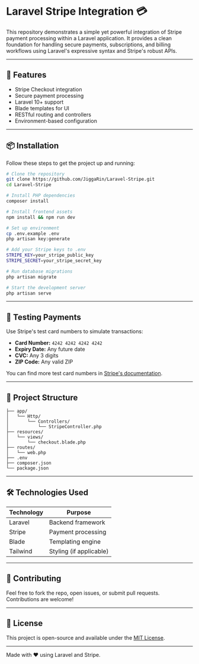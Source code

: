 # Laravel Stripe Integration 💳

This repository demonstrates a simple yet powerful integration of Stripe payment processing within a Laravel application. It provides a clean foundation for handling secure payments, subscriptions, and billing workflows using Laravel's expressive syntax and Stripe's robust APIs.

---

## 🚀 Features

- Stripe Checkout integration
- Secure payment processing
- Laravel 10+ support
- Blade templates for UI
- RESTful routing and controllers
- Environment-based configuration

---

## 📦 Installation

Follow these steps to get the project up and running:

```bash
# Clone the repository
git clone https://github.com/JiggaRin/Laravel-Stripe.git
cd Laravel-Stripe

# Install PHP dependencies
composer install

# Install frontend assets
npm install && npm run dev

# Set up environment
cp .env.example .env
php artisan key:generate

# Add your Stripe keys to .env
STRIPE_KEY=your_stripe_public_key
STRIPE_SECRET=your_stripe_secret_key

# Run database migrations
php artisan migrate

# Start the development server
php artisan serve
```

---

## 🧪 Testing Payments

Use Stripe's test card numbers to simulate transactions:

- **Card Number:** `4242 4242 4242 4242`
- **Expiry Date:** Any future date
- **CVC:** Any 3 digits
- **ZIP Code:** Any valid ZIP

You can find more test card numbers in [Stripe's documentation](https://stripe.com/docs/testing).

---

## 📁 Project Structure

```text
├── app/
│   └── Http/
│       └── Controllers/
│           └── StripeController.php
├── resources/
│   └── views/
│       └── checkout.blade.php
├── routes/
│   └── web.php
├── .env
├── composer.json
└── package.json
```

---

## 🛠️ Technologies Used

| Technology | Purpose               |
|------------|------------------------|
| Laravel    | Backend framework      |
| Stripe     | Payment processing     |
| Blade      | Templating engine      |
| Tailwind   | Styling (if applicable)|

---

## 🙌 Contributing

Feel free to fork the repo, open issues, or submit pull requests. Contributions are welcome!

---

## 📄 License

This project is open-source and available under the [MIT License](LICENSE).

---

Made with ❤️ using Laravel and Stripe.
